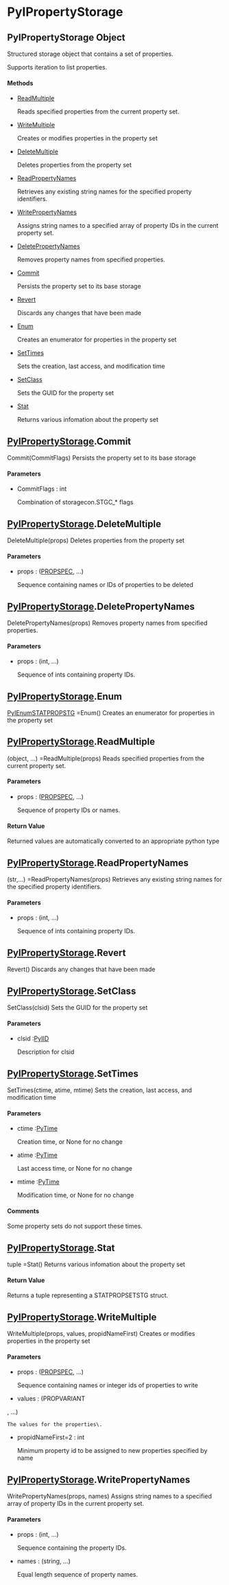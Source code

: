 # PyIPropertyStorage

## PyIPropertyStorage Object



Structured storage object that contains a set of properties\. 

Supports iteration to list properties\.

#### Methods


  - [ReadMultiple](PyIPropertyStorage.md#pyipropertystoragereadmultiple)

    Reads specified properties from the current property set\.&nbsp;

  - [WriteMultiple](PyIPropertyStorage.md#pyipropertystoragewritemultiple)

    Creates or modifies properties in the property set&nbsp;

  - [DeleteMultiple](PyIPropertyStorage.md#pyipropertystoragedeletemultiple)

    Deletes properties from the property set&nbsp;

  - [ReadPropertyNames](PyIPropertyStorage.md#pyipropertystoragereadpropertynames)

    Retrieves any existing string names for the specified property identifiers\.&nbsp;

  - [WritePropertyNames](PyIPropertyStorage.md#pyipropertystoragewritepropertynames)

    Assigns string names to a specified array of property IDs in the current property set\.&nbsp;

  - [DeletePropertyNames](PyIPropertyStorage.md#pyipropertystoragedeletepropertynames)

    Removes property names from specified properties\.&nbsp;

  - [Commit](PyIPropertyStorage.md#pyipropertystoragecommit)

    Persists the property set to its base storage&nbsp;

  - [Revert](PyIPropertyStorage.md#pyipropertystoragerevert)

    Discards any changes that have been made&nbsp;

  - [Enum](PyIPropertyStorage.md#pyipropertystorageenum)

    Creates an enumerator for properties in the property set&nbsp;

  - [SetTimes](PyIPropertyStorage.md#pyipropertystoragesettimes)

    Sets the creation, last access, and modification time&nbsp;

  - [SetClass](PyIPropertyStorage.md#pyipropertystoragesetclass)

    Sets the GUID for the property set&nbsp;

  - [Stat](PyIPropertyStorage.md#pyipropertystoragestat)

    Returns various infomation about the property set&nbsp;

## [PyIPropertyStorage](#pyipropertystorage)\.Commit

Commit\(CommitFlags\)
Persists the property set to its base storage

#### Parameters


  - CommitFlags : int

    Combination of storagecon\.STGC\_\* flags

## [PyIPropertyStorage](#pyipropertystorage)\.DeleteMultiple

DeleteMultiple\(props\)
Deletes properties from the property set

#### Parameters


  - props : \([PROPSPEC](#propspec), \.\.\.\)

    Sequence containing names or IDs of properties to be deleted

## [PyIPropertyStorage](#pyipropertystorage)\.DeletePropertyNames

DeletePropertyNames\(props\)
Removes property names from specified properties\.

#### Parameters


  - props : \(int, \.\.\.\)

    Sequence of ints containing property IDs\.

## [PyIPropertyStorage](#pyipropertystorage)\.Enum

[PyIEnumSTATPROPSTG](#pyienumstatpropstg) =Enum\(\)
Creates an enumerator for properties in the property set

## [PyIPropertyStorage](#pyipropertystorage)\.ReadMultiple



\(object, \.\.\.\) =ReadMultiple\(props\)
Reads specified properties from the current property set\.

#### Parameters


  - props : \([PROPSPEC](#propspec), \.\.\.\)

    Sequence of property IDs or names\.

#### Return Value
Returned values are automatically converted to an appropriate python type

## [PyIPropertyStorage](#pyipropertystorage)\.ReadPropertyNames



\(str,\.\.\.\) =ReadPropertyNames\(props\)
Retrieves any existing string names for the specified property identifiers\.

#### Parameters


  - props : \(int, \.\.\.\)

    Sequence of ints containing property IDs\.

## [PyIPropertyStorage](#pyipropertystorage)\.Revert

Revert\(\)
Discards any changes that have been made

## [PyIPropertyStorage](#pyipropertystorage)\.SetClass

SetClass\(clsid\)
Sets the GUID for the property set

#### Parameters


  - clsid :[PyIID](#pyiid)

    Description for clsid

## [PyIPropertyStorage](#pyipropertystorage)\.SetTimes

SetTimes\(ctime, atime, mtime\)
Sets the creation, last access, and modification time

#### Parameters


  - ctime :[PyTime](#pytime)

    Creation time, or None for no change

  - atime :[PyTime](#pytime)

    Last access time, or None for no change

  - mtime :[PyTime](#pytime)

    Modification time, or None for no change

#### Comments


Some property sets do not support these times\.

## [PyIPropertyStorage](#pyipropertystorage)\.Stat



tuple =Stat\(\)
Returns various infomation about the property set

#### Return Value
Returns a tuple representing a STATPROPSETSTG struct\.

## [PyIPropertyStorage](#pyipropertystorage)\.WriteMultiple

WriteMultiple\(props, values, propidNameFirst\)
Creates or modifies properties in the property set

#### Parameters


  - props : \([PROPSPEC](#propspec), \.\.\.\)

    Sequence containing names or integer ids of properties to write

  - values : \(PROPVARIANT

, \.\.\.\)

    The values for the properties\.

  - propidNameFirst=2 : int

    Minimum property id to be assigned to new properties specified by name

## [PyIPropertyStorage](#pyipropertystorage)\.WritePropertyNames

WritePropertyNames\(props, names\)
Assigns string names to a specified array of property IDs in the current property set\.

#### Parameters


  - props : \(int, \.\.\.\)

    Sequence containing the property IDs\.

  - names : \(string, \.\.\.\)

    Equal length sequence of property names\.